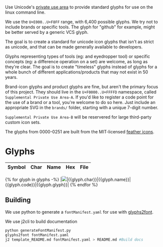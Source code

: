 Use Unicode's [private use
area](https://en.wikipedia.org/wiki/Private_Use_Areas) to provide standard
glyphs for use on the linux command line.

We use the `U+E000..U+F8FF` range, with 6,400 possible glyphs. We try not to
include brands or specific tools. The glyph for "github" for example, might be
better served by a generic VCS glyph.

The goal is to create a standard for unicode icon glyphs that isn't as strict as
unicode, and that can be made generally available to developers.

Glyphs representing types of tools (eg: and eyedropper tool) or specific
concepts (eg: a difference operation on a set) are welcome, as long as they're
clear.
The goal is to create "timeless" glyphs instead of glyphs for a whole bunch of
different applications/products that may not exist in 50 years.

Brand-icon glyphs and product glyphs are fine, but aren't the primary focus of this project.
They should live in the `U+F0000..U+FFFFD` namespace, called `Supplemental Private Use
Area-A`. If you'd like to register a code point for the use of a brand or a tool,
you're welcome to do so here. Just include an appropriate SVG in the `brands/`
folder, starting with a unique 7-digit number.

`Supplemental Private Use Area-B` will be reservered for large third-party
custom icon sets.

The glyphs from 0000-0251 are built from the MIT-licensed [feather
icons](https://feathericons.com/).


# Glyphs

|Symbol|Char|Name|Hex|File|
|:----:|:--:|----|---|----|
{% for glyph in glyphs -%}
|![]({{glyph.glyph}})|{{glyph.char}}|{{glyph.name}}|{{glyph.code}}|{{glyph.glyph}}|
{% endfor %}

## Building

We use python to generate a `fontManifest.yaml` for use with 
[glyphs2font](https://github.com/rse/glyphs2font).

We use j2cli to build documentation


```bash
python generateFontManifest.py
glyphs2font fontManifest.yaml
j2 template_README.md fontManifest.yaml > README.md #Build docs

```
